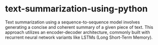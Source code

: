 # text-summarization-using-python
Text summarization using a sequence-to-sequence model involves generating a concise and coherent summary of a given piece of text. This approach utilizes an encoder-decoder architecture, commonly built with recurrent neural network variants like LSTMs (Long Short-Term Memory). 
